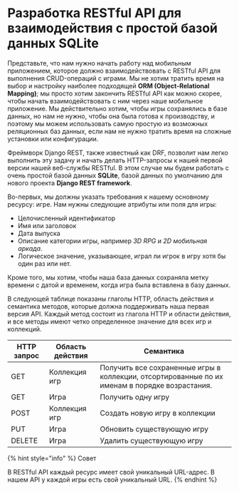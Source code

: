 # Разработка RESTful API для взаимодействия с простой базой данных SQLite

Представьте, что нам нужно начать работу над мобильным приложением, которое должно взаимодействовать с RESTful API для выполнения CRUD-операций с играми. Мы не хотим тратить время на выбор и настройку наиболее подходящей **ORM (Object-Relational Mapping)**; мы просто хотим закончить RESTful API как можно скорее, чтобы начать взаимодействовать с ним через наше мобильное приложение. Мы действительно хотим, чтобы игры сохранялись в базе данных, но нам не нужно, чтобы она была готова к производству, и поэтому мы можем использовать самую простую из возможных реляционных баз данных, если нам не нужно тратить время на сложные установки или конфигурации.

Фреймворк Django REST, также известный как DRF, позволит нам легко выполнить эту задачу и начать делать HTTP-запросы к нашей первой версии нашей веб-службы RESTful. В этом случае мы будем работать с очень простой базой данных **SQLite**, базой данных по умолчанию для нового проекта **Django REST framework**.

Во-первых, мы должны указать требования к нашему основному ресурсу: игре. Нам нужны следующие атрибуты или поля для игры:

* Целочисленный идентификатор
* Имя или заголовок
* Дата выпуска
* Описание категории игры, например _3D RPG_ и _2D мобильная аркада_.
* Логическое значение, указывающее, играл ли игрок в игру хотя бы один раз или нет.

Кроме того, мы хотим, чтобы наша база данных сохраняла метку времени с датой и временем, когда игра была вставлена в базу данных.

В следующей таблице показаны глаголы HTTP, область действия и семантика методов, которые должна поддерживать наша первая версия API. Каждый метод состоит из глагола HTTP и области действия, и все методы имеют четко определенное значение для всех игр и коллекций.

| HTTP запрос | Область действия | Семантика                                                                                      |
| ----------- | ---------------- | ---------------------------------------------------------------------------------------------- |
| GET         | Коллекция игр    | Получить все сохраненные игры в коллекции, отсортированные по их именам в порядке возрастания. |
| GET         | Игра             | Получить одну игру                                                                             |
| POST        | Коллекция игр    | Создать новую игру в коллекции                                                                 |
| PUT         | Игра             | Обновить существующую игру                                                                     |
| DELETE      | Игра             | Удалить существующую игру                                                                      |

{% hint style="info" %}
Совет

В RESTful API каждый ресурс имеет свой уникальный URL-адрес. В нашем API у каждой игры есть свой уникальный URL.
{% endhint %}
